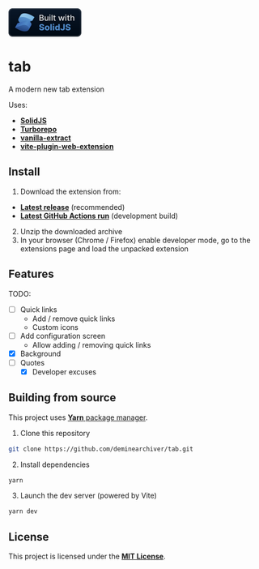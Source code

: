 <a href="https://solidjs.com">
  <img height="56" src=".github/images/badges/built-with-solidjs/cozy_vector.svg">
</a>

# tab
A modern new tab extension

Uses:
- [**SolidJS**](https://solidjs.com)
- [**Turborepo**](https://turbo.build/repo)
- [**vanilla-extract**](https://vanilla-extract.style)
- [**vite-plugin-web-extension**](https://vite-plugin-web-extension.aklinker1.io/)

## Install
1. Download the extension from:
- [**Latest release**](https://github.com/deminearchiver/tab/releases/latest) (recommended)
- [**Latest GitHub Actions run**](https://github.com/deminearchiver/tab/actions) (development build)
2. Unzip the downloaded archive
3. In your browser (Chrome / Firefox) enable developer mode, go to the extensions page and load the unpacked extension

## Features
TODO:
- [ ] Quick links
  - Add / remove quick links
  - Custom icons
- [ ] Add configuration screen
  - Allow adding / removing quick links
- [x] Background
- [ ] Quotes
  - [x] Developer excuses

## Building from source
This project uses [**Yarn** package manager](https://yarnpkg.com).

1. Clone this repository
```bash
git clone https://github.com/deminearchiver/tab.git
```
2. Install dependencies
```bash
yarn
```
3. Launch the dev server (powered by Vite)
```bash
yarn dev
```

## License
This project is licensed under the [**MIT License**](LICENSE).
